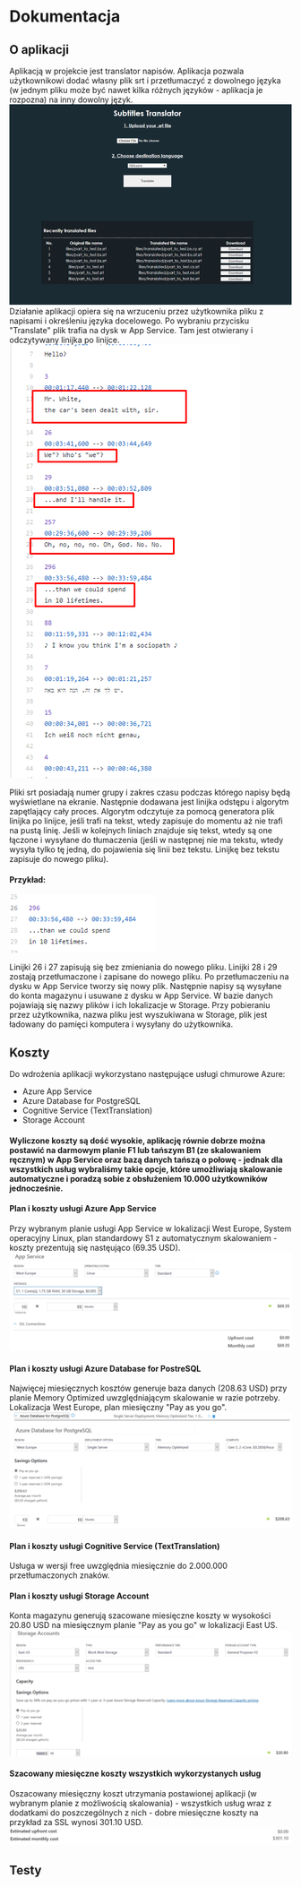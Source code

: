 # Dokumentacja
## O aplikacji
Aplikacją w projekcie jest translator napisów. Aplikacja pozwala użytkownikowi dodać własny plik srt i przetłumaczyć z dowolnego języka (w jednym pliku może być nawet kilka różnych języków - aplikacja je rozpozna) na inny dowolny język.
![](0.png)
Działanie aplikacji opiera się na wrzuceniu przez użytkownika pliku z napisami i określeniu języka docelowego. Po wybraniu przycisku "Translate" plik trafia na dysk w App Service. Tam jest otwierany i odczytywany linijka po linijce.
![](1.png)

Pliki srt posiadają numer grupy i zakres czasu podczas którego napisy będą wyświetlane na ekranie. Następnie dodawana jest linijka odstępu i algorytm zapętlający cały proces. Algorytm odczytuje za pomocą generatora plik linijka po linijce, jeśli trafi na tekst, wtedy zapisuje do momentu aż nie trafi na pustą linię. Jeśli w kolejnych liniach znajduje się tekst, wtedy są one łączone i wysyłane do tłumaczenia (jeśli w następnej nie ma tekstu, wtedy wysyła tylko tę jedną, do pojawienia się linii bez tekstu. Linijkę bez tekstu zapisuje do nowego pliku).
#### Przykład:
![](2.png)

Linijki 26 i 27 zapisują się bez zmieniania do nowego pliku. Linijki 28 i 29 zostają przetłumaczone i zapisane do nowego pliku.
Po przetłumaczeniu na dysku w App Service tworzy się nowy plik. Następnie napisy są wysyłane do konta magazynu i usuwane z dysku w App Service. W bazie danych pojawiają się nazwy plików i ich lokalizacje w Storage. Przy pobieraniu przez użytkownika, nazwa pliku jest wyszukiwana w Storage, plik jest ładowany do pamięci komputera i wysyłany do użytkownika.

## Koszty
Do wdrożenia aplikacji wykorzystano następujące usługi chmurowe Azure: 
* Azure App Service
* Azure Database for PostgreSQL
* Cognitive Service (TextTranslation)
* Storage Account

#### Wyliczone koszty są dość wysokie, aplikację równie dobrze można postawić na darmowym planie F1 lub tańszym B1 (ze skalowaniem ręcznym) w App Service oraz bazą danych tańszą o połowę - jednak dla wszystkich usług wybraliśmy takie opcje, które umożliwiają skalowanie automatyczne i poradzą sobie z obsłużeniem 10.000 użytkowników jednocześnie.
#### Plan i koszty usługi Azure App Service
Przy wybranym planie usługi App Service w lokalizacji West Europe, System operacyjny Linux, plan standardowy S1 z automatycznym skalowaniem - koszty prezentują się nastęująco (69.35  USD).
![](4.png)

#### Plan i koszty usługi Azure Database for PostreSQL
Najwięcej miesięcznych kosztów generuje baza danych (208.63 USD) przy planie Memory Optimized uwzględniającym skalowanie w razie potrzeby. Lokalizacja West Europe, plan miesięczny "Pay as you go".
![](5.png)

#### Plan i koszty usługi Cognitive Service (TextTranslation)
Usługa w wersji free uwzględnia miesięcznie do 2.000.000 przetłumaczonych znaków.

#### Plan i koszty usługi Storage Account
Konta magazynu generują szacowane miesięczne koszty w wysokości 20.80 USD na miesięcznym planie "Pay as you go" w lokalizacji East US.
![](6.png)

#### Szacowany miesięczne koszty wszystkich wykorzystanych usług
Oszacowany miesięczny koszt utrzymania postawionej aplikacji (w wybranym planie z możliwością skalowania) - wszystkich usług wraz z dodatkami do poszczególnych z nich - dobre miesięczne koszty na przykład za SSL wynosi 301.10 USD.
![](7.png)

## Testy
